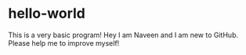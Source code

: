 # hello-world
This is a very basic program!
Hey
I am Naveen and I am new to GitHub. Please help me to improve myself!
